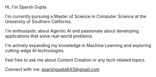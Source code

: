Hi, I'm Sparsh Gupta

I'm currently pursuing a Master of Science in Computer Science at the University of Southern California.

I'm enthusiastic about Agentic AI and passionate about developing applications that solve real-world problems.

I'm actively expanding my knowledge in Machine Learning and exploring cutting-edge AI technologies.

Feel free to ask me about Content Creation or any tech-related topics.

Connect with me: sparshgupta643@gmail.com
